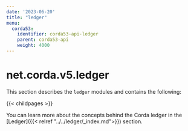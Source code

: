 ```yaml
---
date: '2023-06-20'
title: "ledger"
menu:
  corda53:
    identifier: corda53-api-ledger
    parent: corda53-api
    weight: 4000
---
```

# net.corda.v5.ledger

This section describes the `ledger` modules and contains the following:

{{< childpages >}}

You can learn more about the concepts behind the Corda ledger in the [Ledger]({{< relref "../../ledger/_index.md">}}) section.

